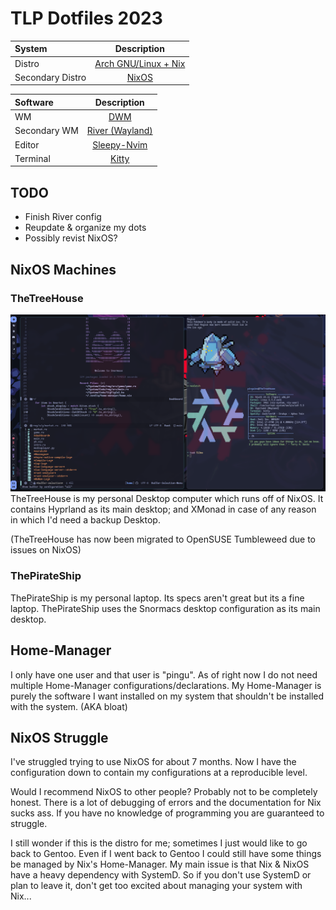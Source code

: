 # TLP Dotfiles 2023

| System      | Description |
| :---        |    :----:   |
| Distro      | [Arch GNU/Linux + Nix](https://archlinux.org/)    |
| Secondary Distro   | [NixOS](https://nixos.org)   | 

| Software      | Description |
| :---          |    :----:   |
| WM               | [DWM](https://dwm.suckless.org/)                         |
| Secondary WM     | [River (Wayland)](https://github.com/riverwm/river)  |
| Editor           | [Sleepy-Nvim](https://github.com/thelinuxpirate/sleepy-nvim)    |
| Terminal         | [Kitty](https://sw.kovidgoyal.net/kitty/)                 |

## TODO
- Finish River config
- Reupdate & organize my dots
- Possibly revist NixOS?

## NixOS Machines

### TheTreeHouse
![TheTreeHouse Desktop](img/TheTreeHouseNix.png)
TheTreeHouse is my personal Desktop computer which runs off of NixOS.
It contains Hyprland as its main desktop; and XMonad in case of any reason in which I'd need a backup Desktop.

(TheTreeHouse has now been migrated to OpenSUSE Tumbleweed due to issues on NixOS)

### ThePirateShip
ThePirateShip is my personal laptop.
Its specs aren't great but its a fine laptop.
ThePirateShip uses the Snormacs desktop configuration as its main desktop.

## Home-Manager
I only have one user and that user is "pingu".
As of right now I do not need multiple Home-Manager configurations/declarations.
My Home-Manager is purely the software I want installed on my system that shouldn't be installed with the system. (AKA bloat)

## NixOS Struggle
I've struggled trying to use NixOS for about 7 months. 
Now I have the configuration down to contain my configurations at a reproducible level.

Would I recommend NixOS to other people? Probably not to be completely honest.
There is a lot of debugging of errors and the documentation for Nix sucks ass.
If you have no knowledge of programming you are guaranteed to struggle.

I still wonder if this is the distro for me; sometimes I just would like to go back to Gentoo.
Even if I went back to Gentoo I could still have some things be managed by Nix's Home-Manager.
My main issue is that Nix & NixOS have a heavy dependency with SystemD. So if you don't use SystemD
or plan to leave it, don't get too excited about managing your system with Nix...
